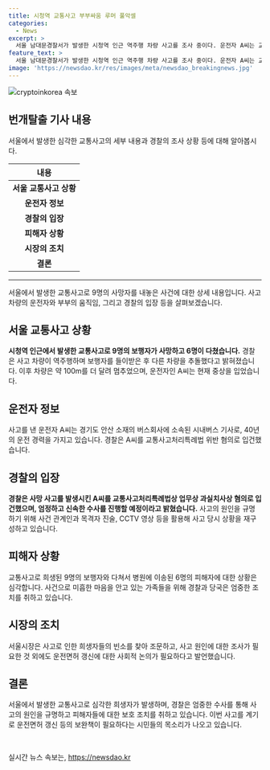 ```yaml
---
title: 시청역 교통사고 부부싸움 루머 풀악셀
categories:
  - News
excerpt: >
  서울 남대문경찰서가 발생한 시청역 인근 역주행 차량 사고를 조사 중이다. 운전자 A씨는 교통사고처리특례법 위반 혐의로 입건되었고, 사고 원인을 조사 중이다. 온라인 메신저를 통해 루머가 확산되었지만, 경찰은 해당 내용이 사실무근이라고 밝혔다. A씨는 40년 운전 경력을 가진 시내버스 기사로, 사고 후 현재 서울대병원에 입원 중이다. 일부에서는 A씨가 브레이크와 악셀을 착각했거나 급발진이 일어났다는 주장과 맞지 않는 사고 경위가 공개되고 있다. 사건은 여전히 수사 중이며, 사고 원인과 가해 차량의 동선을 재구성하기 위해 목격자 진술, CCTV 및 블랙박스 영상 등을 활용하고 있다. 또한, 이 사고를 계기로 고령자 운전면허 갱신에 대한 사회적 논의가 시작됐다.
feature_text: >
  서울 남대문경찰서가 발생한 시청역 인근 역주행 차량 사고를 조사 중이다. 운전자 A씨는 교통사고처리특례법 위반 혐의로 입건되었고, 사고 원인을 조사 중이다. 온라인 메신저를 통해 루머가 확산되었지만, 경찰은 해당 내용이 사실무근이라고 밝혔다. A씨는 40년 운전 경력을 가진 시내버스 기사로, 사고 후 현재 서울대병원에 입원 중이다. 일부에서는 A씨가 브레이크와 악셀을 착각했거나 급발진이 일어났다는 주장과 맞지 않는 사고 경위가 공개되고 있다. 사건은 여전히 수사 중이며, 사고 원인과 가해 차량의 동선을 재구성하기 위해 목격자 진술, CCTV 및 블랙박스 영상 등을 활용하고 있다. 또한, 이 사고를 계기로 고령자 운전면허 갱신에 대한 사회적 논의가 시작됐다.
image: 'https://newsdao.kr/res/images/meta/newsdao_breakingnews.jpg'
---
```


<p><img src="https://newsdao.kr/res/images/meta/newsdao_breakingnews.jpg" alt="cryptoinkorea 속보" /></p>

<h2 data-ke-size="size26">번개탈출 기사 내용</h2>

<p data-ke-size="size16">서울에서 발생한 심각한 교통사고의 세부 내용과 경찰의 조사 상황 등에 대해 알아봅시다.</p>

<table>
    <thead>
        <tr>
            <th style="text-align: center;">내용</th>
        </tr>
    </thead>
    <tbody>
        <tr>
            <td style="text-align: center; height: 17px;"><b>서울 교통사고 상황</b></td>
    </tr>
    <tr>
        <td style="text-align: center; height: 17px;"><b>운전자 정보</b></td>
    </tr>
    <tr>
        <td style="text-align: center; height: 17px;"><b>경찰의 입장</b></td>
    </tr>
    <tr>
        <td style="text-align: center; height: 17px;"><b>피해자 상황</b></td>
    </tr>
    <tr>
        <td style="text-align: center; height: 17px;"><b>시장의 조치</b></td>
</tr>
    <tr>
    <td style="text-align: center; height: 17px;"><b>결론</b></td>
    </tr>
    </tbody>
</table>

<hr>

<p data-ke-size="size16">서울에서 발생한 교통사고로 9명의 사망자를 내놓은 사건에 대한 상세 내용입니다. 사고 차량의 운전자와 부부의 움직임, 그리고 경찰의 입장 등을 살펴보겠습니다.</p>

<h2 data-ke-size="size21">서울 교통사고 상황</h2>

<p data-ke-size="size16"><b>시청역 인근에서 발생한 교통사고로 9명의 보행자가 사망하고 6명이 다쳤습니다.</b> 경찰은 사고 차량이 역주행하며 보행자를 들이받은 후 다른 차량을 추돌했다고 밝혀졌습니다. 이후 차량은 약 100m를 더 달려 멈추었으며, 운전자인 A씨는 현재 중상을 입었습니다.</p>

<h2 data-ke-size="size21">운전자 정보</h2>

<p data-ke-size="size16">사고를 낸 운전자 A씨는 경기도 안산 소재의 버스회사에 소속된 시내버스 기사로, 40년의 운전 경력을 가지고 있습니다. 경찰은 A씨를 교통사고처리특례법 위반 혐의로 입건했습니다.</p>

<h2 data-ke-size="size21">경찰의 입장</h2>

<p data-ke-size="size16"><b>경찰은 사망 사고를 발생시킨 A씨를 교통사고처리특례법상 업무상 과실치사상 혐의로 입건했으며, 엄정하고 신속한 수사를 진행할 예정이라고 밝혔습니다.</b> 사고의 원인을 규명하기 위해 사건 관계인과 목격자 진술, CCTV 영상 등을 활용해 사고 당시 상황을 재구성하고 있습니다.</p>

<h2 data-ke-size="size21">피해자 상황</h2>

<p data-ke-size="size16">교통사고로 희생된 9명의 보행자와 다쳐서 병원에 이송된 6명의 피해자에 대한 상황은 심각합니다. 사건으로 미흡한 마음을 안고 있는 가족들을 위해 경찰과 당국은 엄중한 조치를 취하고 있습니다.</p>

<h2 data-ke-size="size21">시장의 조치</h2>

<p data-ke-size="size16">서울시장은 사고로 인한 희생자들의 빈소를 찾아 조문하고, 사고 원인에 대한 조사가 필요한 것 외에도 운전면허 갱신에 대한 사회적 논의가 필요하다고 발언했습니다.</p>

<h2 data-ke-size="size21">결론</h2>

<p data-ke-size="size16">서울에서 발생한 교통사고로 심각한 희생자가 발생하며, 경찰은 엄중한 수사를 통해 사고의 원인을 규명하고 피해자들에 대한 보호 조치를 취하고 있습니다. 이번 사고를 계기로 운전면허 갱신 등의 보완책이 필요하다는 시민들의 목소리가 나오고 있습니다.</p>

<p data-ke-size="size16">&nbsp;</p>
실시간 뉴스 속보는, <a href="https://newsdao.kr" rel="dofollow">https://newsdao.kr</a>


